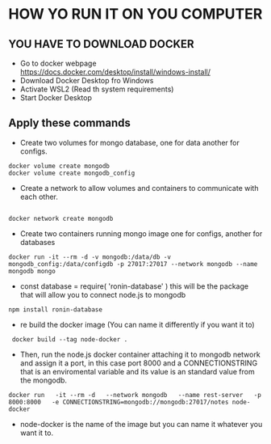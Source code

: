 # HOW YO RUN IT ON YOU COMPUTER

## YOU HAVE TO DOWNLOAD DOCKER

- Go to docker webpage https://docs.docker.com/desktop/install/windows-install/
- Download Docker Desktop fro Windows
- Activate WSL2 (Read th system requirements)
- Start Docker Desktop

## Apply these commands

- Create two volumes for mongo database, one for data another for configs.

```
docker volume create mongodb
docker volume create mongodb_config

```

- Create a network to allow volumes and containers to communicate with each other.

```

docker network create mongodb

```

- Create two containers running mongo image one for configs, another for databases

```
docker run -it --rm -d -v mongodb:/data/db -v mongodb_config:/data/configdb -p 27017:27017 --network mongodb --name mongodb mongo

```

- const database = require( 'ronin-database' ) this will be the package that will allow you to connect node.js to mongodb

```
npm install ronin-database
```

- re build the docker image (You can name it differently if you want it to)

```
 docker build --tag node-docker .
```

- Then, run the node.js docker container attaching it to mongodb network and assign it a port, in this case port 8000 and a CONNECTIONSTRING that is an enviromental variable and its value is an standard value from the mongodb.

```
docker run   -it --rm -d   --network mongodb   --name rest-server   -p 8000:8000   -e CONNECTIONSTRING=mongodb://mongodb:27017/notes node-docker
```

- node-docker is the name of the image but you can name it whatever you want it to.
